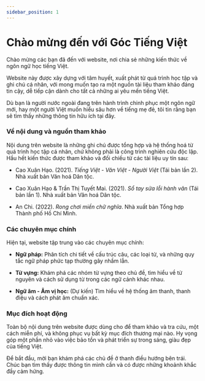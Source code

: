 ```yaml
---
sidebar_position: 1
---
```


# Chào mừng đến với Góc Tiếng Việt

Chào mừng các bạn đã đến với website, nơi chia sẻ những kiến thức về ngôn ngữ học tiếng Việt.

Website này được xây dựng với tâm huyết, xuất phát từ quá trình học tập và ghi chú cá nhân, với mong muốn tạo ra một nguồn tài liệu tham khảo đáng tin cậy, dễ tiếp cận dành cho tất cả những ai yêu mến tiếng Việt.

Dù bạn là người nước ngoài đang trên hành trình chinh phục một ngôn ngữ mới, hay một người Việt muốn hiểu sâu hơn về tiếng mẹ đẻ, tôi tin rằng bạn sẽ tìm thấy những thông tin hữu ích tại đây.

### Về nội dung và nguồn tham khảo

Nội dung trên website là những ghi chú được tổng hợp và hệ thống hoá từ quá trình học tập cá nhân, chứ không phải là công trình nghiên cứu độc lập. Hầu hết kiến thức được tham khảo và đối chiếu từ các tài liệu uy tín sau:

* Cao Xuân Hạo. (2021). *Tiếng Việt - Văn Việt - Người Việt* (Tái bản lần 2). Nhà xuất bản Văn hoá Dân tộc.

* Cao Xuân Hạo & Trần Thị Tuyết Mai. (2021). *Sổ tay sửa lỗi hành văn* (Tái bản lần 1). Nhà xuất bản Văn hoá Dân tộc.

* An Chi. (2022). *Rong chơi miền chữ nghĩa*. Nhà xuất bản Tổng hợp Thành phố Hồ Chí Minh.

### Các chuyên mục chính

Hiện tại, website tập trung vào các chuyên mục chính:

* **Ngữ pháp:** Phân tích chi tiết về cấu trúc câu, các loại từ, và những quy tắc ngữ pháp phức tạp thường gây nhầm lẫn.

* **Từ vựng:** Khám phá các nhóm từ vựng theo chủ đề, tìm hiểu về từ nguyên và cách sử dụng từ trong các ngữ cảnh khác nhau.

* **Ngữ âm - Âm vị học:** (Dự kiến) Tìm hiểu về hệ thống âm thanh, thanh điệu và cách phát âm chuẩn xác.

### Mục đích hoạt động

Toàn bộ nội dung trên website được dùng cho để tham khảo và tra cứu, một cách miễn phí, và không phục vụ bất kỳ mục đích thương mại nào. Hy vọng góp một phần nhỏ vào việc bảo tồn và phát triển sự trong sáng, giàu đẹp của tiếng Việt.

Để bắt đầu, mời bạn khám phá các chủ đề ở thanh điều hướng bên trái. Chúc bạn tìm thấy được thông tin mình cần và có được những khoảnh khắc đầy cảm hứng.